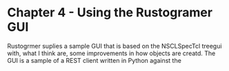 # Chapter 4 - Using the Rustogramer GUI

Rustogrmer suplies a sample GUI that is based on the NSCLSpecTcl treegui with, what I think are, some improvements in how objects are creatd. The GUI is a sample of a REST client written in Python against the 